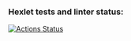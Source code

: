 ### Hexlet tests and linter status:
[![Actions Status](https://github.com/allomir/php-project-lvl1/workflows/hexlet-check/badge.svg)](https://github.com/allomir/php-project-lvl1/actions)